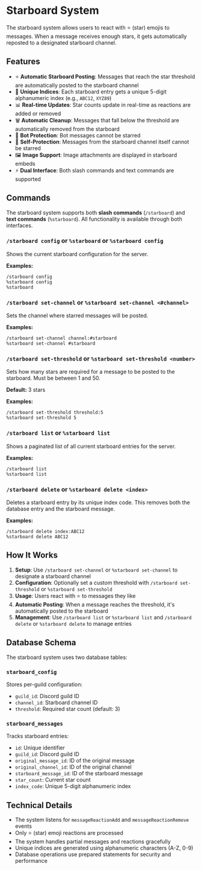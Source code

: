 # Starboard System

The starboard system allows users to react with ⭐ (star) emojis to messages. When a message receives enough stars, it gets automatically reposted to a designated starboard channel.

## Features

- ⭐ **Automatic Starboard Posting**: Messages that reach the star threshold are automatically posted to the starboard channel
- 🔢 **Unique Indices**: Each starboard entry gets a unique 5-digit alphanumeric index (e.g., `ABC12`, `XYZ89`)
- 📊 **Real-time Updates**: Star counts update in real-time as reactions are added or removed
- 🗑️ **Automatic Cleanup**: Messages that fall below the threshold are automatically removed from the starboard
- 🚫 **Bot Protection**: Bot messages cannot be starred
- 🔄 **Self-Protection**: Messages from the starboard channel itself cannot be starred
- 🖼️ **Image Support**: Image attachments are displayed in starboard embeds
- ⚡ **Dual Interface**: Both slash commands and text commands are supported

## Commands

The starboard system supports both **slash commands** (`/starboard`) and **text commands** (`%starboard`). All functionality is available through both interfaces.

### `/starboard config` or `%starboard` or `%starboard config`

Shows the current starboard configuration for the server.

**Examples:**

```
/starboard config
%starboard config
%starboard
```

### `/starboard set-channel` or `%starboard set-channel <#channel>`

Sets the channel where starred messages will be posted.

**Examples:**

```
/starboard set-channel channel:#starboard
%starboard set-channel #starboard
```

### `/starboard set-threshold` or `%starboard set-threshold <number>`

Sets how many stars are required for a message to be posted to the starboard. Must be between 1 and 50.

**Default:** 3 stars

**Examples:**

```
/starboard set-threshold threshold:5
%starboard set-threshold 5
```

### `/starboard list` or `%starboard list`

Shows a paginated list of all current starboard entries for the server.

**Examples:**

```
/starboard list
%starboard list
```

### `/starboard delete` or `%starboard delete <index>`

Deletes a starboard entry by its unique index code. This removes both the database entry and the starboard message.

**Examples:**

```
/starboard delete index:ABC12
%starboard delete ABC12
```

## How It Works

1. **Setup**: Use `/starboard set-channel` or `%starboard set-channel` to designate a starboard channel
2. **Configuration**: Optionally set a custom threshold with `/starboard set-threshold` or `%starboard set-threshold`
3. **Usage**: Users react with ⭐ to messages they like
4. **Automatic Posting**: When a message reaches the threshold, it's automatically posted to the starboard
5. **Management**: Use `/starboard list` or `%starboard list` and `/starboard delete` or `%starboard delete` to manage entries

## Database Schema

The starboard system uses two database tables:

### `starboard_config`

Stores per-guild configuration:

- `guild_id`: Discord guild ID
- `channel_id`: Starboard channel ID
- `threshold`: Required star count (default: 3)

### `starboard_messages`

Tracks starboard entries:

- `id`: Unique identifier
- `guild_id`: Discord guild ID
- `original_message_id`: ID of the original message
- `original_channel_id`: ID of the original channel
- `starboard_message_id`: ID of the starboard message
- `star_count`: Current star count
- `index_code`: Unique 5-digit alphanumeric index

## Technical Details

- The system listens for `messageReactionAdd` and `messageReactionRemove` events
- Only ⭐ (star) emoji reactions are processed
- The system handles partial messages and reactions gracefully
- Unique indices are generated using alphanumeric characters (A-Z, 0-9)
- Database operations use prepared statements for security and performance
